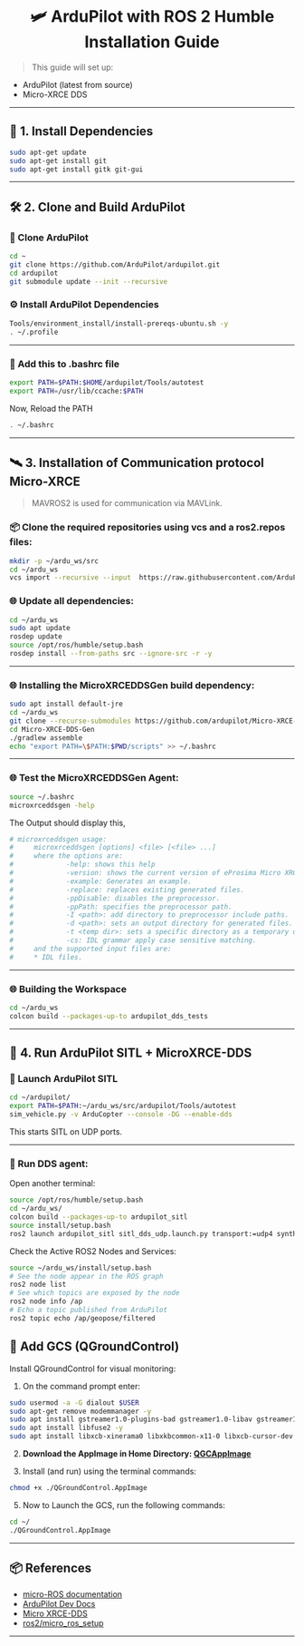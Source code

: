 
<h1 align="center"><b> 🛩 ArduPilot with ROS 2 Humble Installation Guide </b></h1>

> This guide will set up:

* ArduPilot (latest from source)
* Micro-XRCE DDS

---

## 🧱 1. Install Dependencies

```bash
sudo apt-get update
sudo apt-get install git
sudo apt-get install gitk git-gui
```

---

## 🛠 2. Clone and Build ArduPilot

### 📁 Clone ArduPilot

```bash
cd ~
git clone https://github.com/ArduPilot/ardupilot.git
cd ardupilot
git submodule update --init --recursive
```

### ⚙️ Install ArduPilot Dependencies

```bash
Tools/environment_install/install-prereqs-ubuntu.sh -y
. ~/.profile
```

---

### 📝 Add this to .bashrc file

```bash
export PATH=$PATH:$HOME/ardupilot/Tools/autotest
export PATH=/usr/lib/ccache:$PATH
```

Now, Reload the PATH

```bash
. ~/.bashrc
```

---

## 🛰 3. Installation of Communication protocol Micro-XRCE 

> MAVROS2 is used for communication via MAVLink.

### 📦 Clone the required repositories using vcs and a ros2.repos files:

```bash
mkdir -p ~/ardu_ws/src
cd ~/ardu_ws
vcs import --recursive --input  https://raw.githubusercontent.com/ArduPilot/ardupilot/master/Tools/ros2/ros2.repos src
```

### 🌐 Update all dependencies:

```bash
cd ~/ardu_ws
sudo apt update
rosdep update
source /opt/ros/humble/setup.bash
rosdep install --from-paths src --ignore-src -r -y
```

---

### 🌐 Installing the MicroXRCEDDSGen build dependency:

```bash
sudo apt install default-jre
cd ~/ardu_ws
git clone --recurse-submodules https://github.com/ardupilot/Micro-XRCE-DDS-Gen.git
cd Micro-XRCE-DDS-Gen
./gradlew assemble
echo "export PATH=\$PATH:$PWD/scripts" >> ~/.bashrc
```

---

### 🌐 Test the MicroXRCEDDSGen Agent:

```bash
source ~/.bashrc
microxrceddsgen -help
```
The Output should display this,
```bash
# microxrceddsgen usage:
#     microxrceddsgen [options] <file> [<file> ...]
#     where the options are:
#             -help: shows this help
#             -version: shows the current version of eProsima Micro XRCE-DDS Gen.
#             -example: Generates an example.
#             -replace: replaces existing generated files.
#             -ppDisable: disables the preprocessor.
#             -ppPath: specifies the preprocessor path.
#             -I <path>: add directory to preprocessor include paths.
#             -d <path>: sets an output directory for generated files.
#             -t <temp dir>: sets a specific directory as a temporary directory.
#             -cs: IDL grammar apply case sensitive matching.
#     and the supported input files are:
#     * IDL files.
```

---

### 🌐 Building the Workspace

```bash
cd ~/ardu_ws
colcon build --packages-up-to ardupilot_dds_tests
```

---

## 🔁 4. Run ArduPilot SITL + MicroXRCE-DDS

### 🚁 Launch ArduPilot SITL

```bash
cd ~/ardupilot/
export PATH=$PATH:~/ardu_ws/src/ardupilot/Tools/autotest
sim_vehicle.py -v ArduCopter --console -DG --enable-dds
```

This starts SITL on UDP ports.

---

### 🔌 Run DDS agent:

Open another terminal:

```bash
source /opt/ros/humble/setup.bash
cd ~/ardu_ws/
colcon build --packages-up-to ardupilot_sitl
source install/setup.bash
ros2 launch ardupilot_sitl sitl_dds_udp.launch.py transport:=udp4 synthetic_clock:=True wipe:=False model:=quad speedup:=1 slave:=0 instance:=0 defaults:=$(ros2 pkg prefix ardupilot_sitl)/share/ardupilot_sitl/config/default_params/copter.parm,$(ros2 pkg prefix ardupilot_sitl)/share/ardupilot_sitl/config/default_params/dds_udp.parm sim_address:=127.0.0.1 master:=tcp:127.0.0.1:5760 sitl:=127.0.0.1:5501
```

Check the Active ROS2 Nodes and Services:

```bash
source ~/ardu_ws/install/setup.bash
# See the node appear in the ROS graph
ros2 node list
# See which topics are exposed by the node
ros2 node info /ap
# Echo a topic published from ArduPilot
ros2 topic echo /ap/geopose/filtered
```


## 🧠 Add GCS (QGroundControl)

Install QGroundControl for visual monitoring:

1. On the command prompt enter:

```bash
sudo usermod -a -G dialout $USER
sudo apt-get remove modemmanager -y
sudo apt install gstreamer1.0-plugins-bad gstreamer1.0-libav gstreamer1.0-gl -y
sudo apt install libfuse2 -y
sudo apt install libxcb-xinerama0 libxkbcommon-x11-0 libxcb-cursor-dev -y
```

2. **Download the AppImage in Home Directory: [QGCAppImage](https://d176tv9ibo4jno.cloudfront.net/latest/QGroundControl.AppImage)**

3. Install (and run) using the terminal commands:

```bash
chmod +x ./QGroundControl.AppImage
```

5. Now to Launch the GCS, run the following commands:

```bash
cd ~/
./QGroundControl.AppImage
```

---

## 📦 References

* [micro-ROS documentation](https://micro.ros.org)
* [ArduPilot Dev Docs](https://ardupilot.org/dev/)
* [Micro XRCE-DDS](https://github.com/eProsima/Micro-XRCE-DDS)
* [ros2/micro\_ros\_setup](https://github.com/micro-ROS/micro_ros_setup)

---
